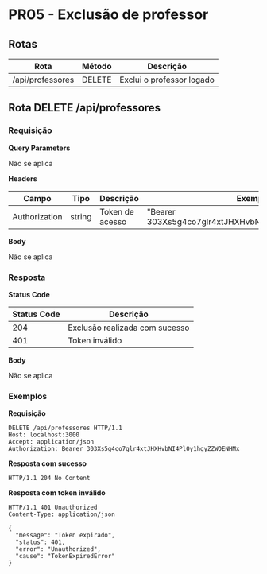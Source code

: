 # PR05 - Exclusão de professor

## Rotas

| Rota             | Método | Descrição                 |
| ---------------- | ------ | ------------------------- |
| /api/professores | DELETE | Exclui o professor logado |

## Rota DELETE /api/professores

### Requisição

**Query Parameters**

Não se aplica

**Headers**

| Campo         | Tipo   | Descrição       | Exemplo                                              |
| ------------- | ------ | --------------- | ---------------------------------------------------- |
| Authorization | string | Token de acesso | "Bearer 303Xs5g4co7glr4xtJHXHvbNI4Pl0y1hgyZZWOENHMx" |

**Body**

Não se aplica

### Resposta

**Status Code**

| Status Code | Descrição                      |
| ----------- | ------------------------------ |
| 204         | Exclusão realizada com sucesso |
| 401         | Token inválido                 |

**Body**

Não se aplica

### Exemplos

**Requisição**

```
DELETE /api/professores HTTP/1.1
Host: localhost:3000
Accept: application/json
Authorization: Bearer 303Xs5g4co7glr4xtJHXHvbNI4Pl0y1hgyZZWOENHMx
```

**Resposta com sucesso**

```
HTTP/1.1 204 No Content
```

**Resposta com token inválido**

```
HTTP/1.1 401 Unauthorized
Content-Type: application/json

{
  "message": "Token expirado",
  "status": 401,
  "error": "Unauthorized",
  "cause": "TokenExpiredError"
}
```
